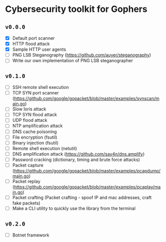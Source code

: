 # Cybersecurity toolkit for Gophers

## `v0.0.0`

- [x] Default port scanner
- [x] HTTP flood attack
- [x] Sample HTTP user agents
- [ ] PNG LSB Steganography (https://github.com/auyer/steganography)
- [ ] Write our own implementation of PNG LSB steganographer

## `v0.1.0`
- [ ] SSH remote shell execution
- [ ] TCP SYN port scanner (https://github.com/google/gopacket/blob/master/examples/synscan/main.go)
- [ ] Slow loris attack
- [ ] TCP SYN flood attack
- [ ] UDP flood attack
- [ ] NTP amplification attack
- [ ] DNS cache poisoning
- [ ] File encryption (fsutil)
- [ ] Binary injection (fsutil)
- [ ] Remote shell execution (netutil)
- [ ] DNS amplification attack (https://github.com/say4n/dns.amplify)
- [ ] Password cracking (dictionary, timing and brute force attacks)
- [ ] Packet capture (https://github.com/google/gopacket/blob/master/examples/pcapdump/main.go)
- [ ] Packet replay (https://github.com/google/gopacket/blob/master/examples/pcaplay/main.go)
- [ ] Packet crafting (Packet crafting - spoof IP and mac addresses, craft fake packets)
- [ ] Make a CLI utility to quickly use the library from the terminal

## `v0.2.0`
- [ ] Botnet framework